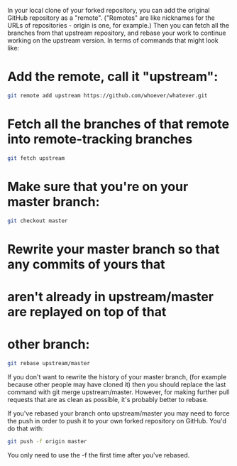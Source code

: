 In your local clone of your forked repository, you can add the original GitHub repository as a "remote". 
("Remotes" are like nicknames for the URLs of repositories - origin is one, for example.) 
Then you can fetch all the branches from that upstream repository, and rebase your work to continue working on the upstream version. 
In terms of commands that might look like:

# Add the remote, call it "upstream":
```bash
git remote add upstream https://github.com/whoever/whatever.git
```
# Fetch all the branches of that remote into remote-tracking branches
```bash
git fetch upstream
```
# Make sure that you're on your master branch:
```bash
git checkout master
```
# Rewrite your master branch so that any commits of yours that
# aren't already in upstream/master are replayed on top of that
# other branch:
```bash
git rebase upstream/master
```
If you don't want to rewrite the history of your master branch, (for example because other people may have cloned it) then you should replace the last command with git merge upstream/master. However, for making further pull requests that are as clean as possible, it's probably better to rebase.

If you've rebased your branch onto upstream/master you may need to force the push in order to push it to your own forked repository on GitHub. You'd do that with:
```bash
git push -f origin master
```
You only need to use the -f the first time after you've rebased.